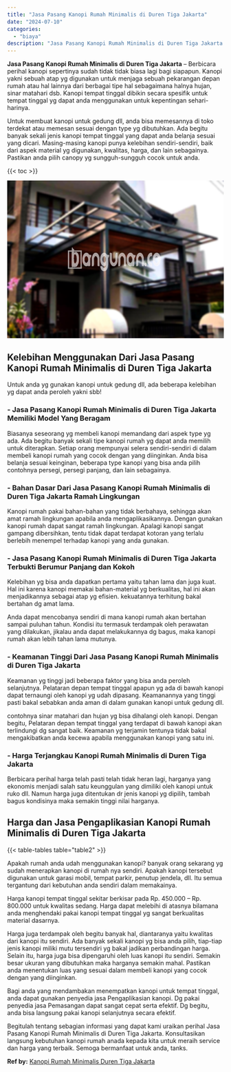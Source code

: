 ```yaml
---
title: "Jasa Pasang Kanopi Rumah Minimalis di Duren Tiga Jakarta"
date: "2024-07-10"
categories: 
  - "biaya"
description: "Jasa Pasang Kanopi Rumah Minimalis di Duren Tiga Jakarta. Begitulah tentang sebagian informasi yang dapat kami uraikan perihal Jasa Pasang Kanopi Rumah Minim..."
---
```


**Jasa Pasang Kanopi Rumah Minimalis di Duren Tiga Jakarta** – Berbicara perihal kanopi sepertinya sudah tidak tidak biasa lagi bagi siapapun. Kanopi yakni sebuah atap yg digunakan untuk menjaga sebuah pekarangan depan rumah atau hal lainnya dari berbagai tipe hal sebagaimana halnya hujan, sinar matahari dsb. Kanopi tempat tinggal dibikin secara spesifik untuk tempat tinggal yg dapat anda menggunakan untuk kepentingan sehari-harinya.

Untuk membuat kanopi untuk gedung dll, anda bisa memesannya di toko terdekat atau memesan sesuai dengan type yg dibutuhkan. Ada begitu banyak sekali jenis kanopi tempat tinggal yang dapat anda belanja sesuai yang dicari. Masing-masing kanopi punya kelebihan sendiri-sendiri, baik dari aspek material yg digunakan, kwalitas, harga, dan lain sebagainya. Pastikan anda pilih canopy yg sungguh-sungguh cocok untuk anda.

{{< toc >}}

![Jasa Pasang Kanopi Rumah Minimalis di Duren Tiga Jakarta](/images/harga-kanopi-minimalis-09.png)

## Kelebihan Menggunakan Dari Jasa Pasang Kanopi Rumah Minimalis di Duren Tiga Jakarta

Untuk anda yg gunakan kanopi untuk gedung dll, ada beberapa kelebihan yg dapat anda peroleh yakni sbb!

### \- Jasa Pasang Kanopi Rumah Minimalis di Duren Tiga Jakarta Memiliki Model Yang Beragam

Biasanya seseorang yg membeli kanopi memandang dari aspek type yg ada. Ada begitu banyak sekali tipe kanopi rumah yg dapat anda memilih untuk diterapkan. Setiap orang mempunyai selera sendiri-sendiri di dalam membeli kanopi rumah yang cocok dengan yang diinginkan. Anda bisa belanja sesuai keinginan, beberapa type kanopi yang bisa anda pilih contohnya persegi, persegi panjang, dan lain sebagainya.

### \- Bahan Dasar Dari Jasa Pasang Kanopi Rumah Minimalis di Duren Tiga Jakarta Ramah Lingkungan

Kanopi rumah pakai bahan-bahan yang tidak berbahaya, sehingga akan amat ramah lingkungan apabila anda mengaplikasikannya. Dengan gunakan kanopi rumah dapat sangat ramah lingkungan. Apalagi kanopi sangat gampang dibersihkan, tentu tidak dapat terdapat kotoran yang terlalu berlebih menempel terhadap kanopi yang anda gunakan.

### \- Jasa Pasang Kanopi Rumah Minimalis di Duren Tiga Jakarta Terbukti Berumur Panjang dan Kokoh

Kelebihan yg bisa anda dapatkan pertama yaitu tahan lama dan juga kuat. Hal ini karena kanopi memakai bahan-material yg berkualitas, hal ini akan menjadikannya sebagai atap yg efisien. kekuatannya terhitung bakal bertahan dg amat lama.

Anda dapat mencobanya sendiri di mana kanopi rumah akan bertahan sampai puluhan tahun. Kondisi itu termasuk terdampak oleh perawatan yang dilakukan, jikalau anda dapat melakukannya dg bagus, maka kanopi rumah akan lebih tahan lama mutunya.

### \- Keamanan Tinggi Dari Jasa Pasang Kanopi Rumah Minimalis di Duren Tiga Jakarta

Keamanan yg tinggi jadi beberapa faktor yang bisa anda peroleh selanjutnya. Pelataran depan tempat tinggal apapun yg ada di bawah kanopi dapat ternaungi oleh kanopi yg udah dipasang. Keamanannya yang tinggi pasti bakal sebabkan anda aman di dalam gunakan kanopi untuk gedung dll.

contohnya sinar matahari dan hujan yg bisa dihalangi oleh kanopi. Dengan begitu, Pelataran depan tempat tinggal yang terdapat di bawah kanopi akan terlindungi dg sangat baik. Keamanan yg terjamin tentunya tidak bakal mengakibatkan anda kecewa apabila menggunakan kanopi yang satu ini.

### \- Harga Terjangkau Kanopi Rumah Minimalis di Duren Tiga Jakarta

Berbicara perihal harga telah pasti telah tidak heran lagi, harganya yang ekonomis menjadi salah satu keunggulan yang dimiliki oleh kanopi untuk ruko dll. Namun harga juga ditentukan dr jenis kanopi yg dipilih, tambah bagus kondisinya maka semakin tinggi nilai harganya.

## Harga dan Jasa Pengaplikasian Kanopi Rumah Minimalis di Duren Tiga Jakarta

{{< table-tables table="table2" >}}

Apakah rumah anda udah menggunakan kanopi? banyak orang sekarang yg sudah menerapkan kanopi di rumah nya sendiri. Apakah kanopi tersebut digunakan untuk garasi mobil, tempat parkir, penutup jendela, dll. Itu semua tergantung dari kebutuhan anda sendiri dalam memakainya.

Harga kanopi tempat tinggal sekitar berkisar pada Rp. 450.000 – Rp. 800.000 untuk kwalitas sedang. Harga dapat melebihi di atasnya bilamana anda menghendaki pakai kanopi tempat tinggal yg sangat berkualitas material dasarnya.

Harga juga terdampak oleh begitu banyak hal, diantaranya yaitu kwalitas dari kanopi itu sendiri. Ada banyak sekali kanopi yg bisa anda pilih, tiap-tiap jenis kanopi miliki mutu tersendiri yg bakal jadikan perbandingan harga. Selain itu, harga juga bisa dipengaruhi oleh luas kanopi itu sendiri. Semakin besar ukuran yang dibutuhkan maka harganya semakin mahal. Pastikan anda menentukan luas yang sesuai dalam membeli kanopi yang cocok dengan yang diinginkan.

Bagi anda yang mendambakan menempatkan kanopi untuk tempat tinggal, anda dapat gunakan penyedia jasa Pengaplikasian kanopi. Dg pakai penyedia jasa Pemasangan dapat sangat cepat serta efektif. Dg begitu, anda bisa langsung pakai kanopi selanjutnya secara efektif.

Begitulah tentang sebagian informasi yang dapat kami uraikan perihal Jasa Pasang Kanopi Rumah Minimalis di Duren Tiga Jakarta. Konsultasikan langsung kebutuhan kanopi rumah anada kepada kita untuk meraih service dan harga yang terbaik. Semoga bermanfaat untuk anda, tanks.

**Ref by:**  [Kanopi Rumah Minimalis Duren Tiga Jakarta](https://id.wikipedia.org/wiki/Kanopi)
